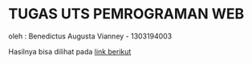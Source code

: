 # TUGAS UTS PEMROGRAMAN WEB
oleh : Benedictus Augusta Vianney - 1303194003

Hasilnya bisa dilihat pada [link berikut](https://utswebpro.github.io)
